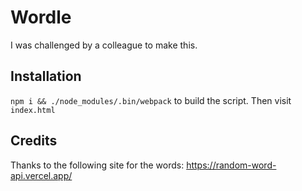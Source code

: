 # Wordle
I was challenged by a colleague to make this.

## Installation
`npm i && ./node_modules/.bin/webpack` to build the script.
Then visit `index.html`

## Credits
Thanks to the following site for the words:
https://random-word-api.vercel.app/
